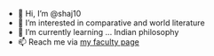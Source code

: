 - 👋 Hi, I’m @shaj10
- 👀 I’m interested in comparative and world literature
- 🌱 I’m currently learning ... Indian philosophy
- 📫 Reach me via <a href="https://www.trinity.edu/directory/smathew">my faculty page</a>
